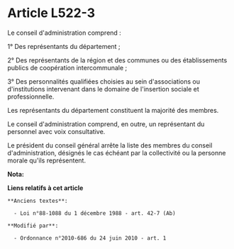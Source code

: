 # Article L522-3

Le conseil d'administration comprend :

1° Des représentants du département ;

2° Des représentants de la région et des communes ou des établissements publics de coopération intercommunale ;

3° Des personnalités qualifiées choisies au sein d'associations ou d'institutions intervenant dans le domaine de l'insertion
sociale et professionnelle.

Les représentants du département constituent la majorité des membres.

Le conseil d'administration comprend, en outre, un représentant du personnel avec voix consultative.

Le président du conseil général arrête la liste des membres du conseil d'administration, désignés le cas échéant par la
collectivité ou la personne morale qu'ils représentent.

**Nota:**



**Liens relatifs à cet article**

	**Anciens textes**:

	  - Loi n°88-1088 du 1 décembre 1988 - art. 42-7 (Ab)

	**Modifié par**:

	  - Ordonnance n°2010-686 du 24 juin 2010 - art. 1
